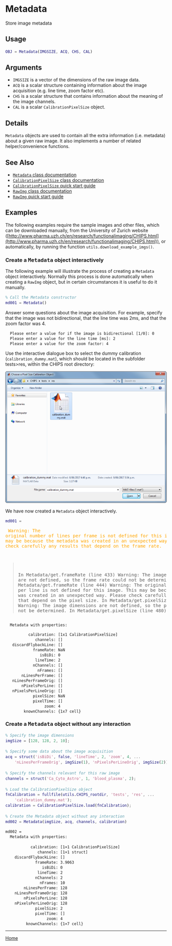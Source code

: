 Metadata
=======================================

Store image metadata



Usage
----------------------------------------------------------

```matlab
OBJ = Metadata(IMGSIZE, ACQ, CHS, CAL)
```


Arguments
----------------------------------------------------------

   + `IMGSIZE` is a vector of the dimensions of the raw image data.
   + `ACQ` is a scalar structure containing information about the image acquisition (e.g. line time, zoom factor etc).
   + `CHS` is a scalar structure that contains information about the meaning of the image channels.
   + `CAL` is a scalar `CalibrationPixelSize` object.



Details
----------------------------------------------------------

`Metadata` objects are used to contain all the extra information (i.e. metadata) about a given raw image.  It also implements a number of related helper/convenience functions.



See Also
----------------------------------------------------------

   + [`Metadata` class documentation](matlab:doc('Metadata'))
   + [`CalibrationPixelSize` class documentation](matlab:doc('CalibrationPixelSize'))
   + [`CalibrationPixelSize` quick start guide](./id_md_Calibration.html)
   + [`RawImg` class documentation](matlab:doc('RawImg'))
   + [`RawImg` quick start guide](./id_ri.html)



Examples
----------------------------------------------------------

The following examples require the sample images and other files, which can be downloaded manually, from the University of Zurich website ([http://www.pharma.uzh.ch/en/research/functionalimaging/CHIPS.html](http://www.pharma.uzh.ch/en/research/functionalimaging/CHIPS.html)), or automatically, by running the function `utils.download_example_imgs()`.

<h3>Create a <tt>Metadata</tt> object interactively</h3>

The following example will illustrate the process of creating a `Metadata` object interactively.  Normally this process is done automatically when creating a `RawImg` object, but in certain circumstances it is useful to do it manually.

```matlab
% Call the Metadata constructor
md001 = Metadata()
```
Answer some questions about the image acquisition.  For example, specify that the image was not bidirectional, that the line time was 2ms, and that the zoom factor was 4.


```text
  Please enter a value for if the image is bidirectional [1/0]: 0
  Please enter a value for the line time [ms]: 2
  Please enter a value for the zoom factor: 4
```
Use the interactive dialogue box to select the dummy calibration (`calibration_dummy.mat`), which should be located in the subfolder tests>res, within the CHIPS root directory:


![IMAGE](sel_cal.png)


We have now created a `Metadata` object interactively.

```matlab
md001 =
```
<font color="orange"><pre class="language-matlab">
Warning: The original number of lines per frame is not defined for this
image.  This may be because the metadata was created in an unexpected
way.  Please check carefully any results that depend on the frame rate.
> In Metadata/get.frameRate (line 433)
Warning: The image dimensions are not defined, so the frame rate could
not be determined.
> In Metadata/get.frameRate (line 444)
Warning: The original number of pixels per line is not defined for this
image.  This may be because the metadata was created in an unexpected
way.  Please check carefully any results that depend on the pixel size.
> In Metadata/get.pixelSize (line 469)
Warning: The image dimensions are not defined, so the pixel size could
not be determined.
> In Metadata/get.pixelSize (line 480)</pre></font>


```text
  Metadata with properties:
```

```text
          calibration: [1x1 CalibrationPixelSize]
             channels: []
   discardFlybackLine: []
            frameRate: NaN
               isBiDi: 0
             lineTime: 2
            nChannels: []
              nFrames: []
       nLinesPerFrame: []
   nLinesPerFrameOrig: []
       nPixelsPerLine: []
   nPixelsPerLineOrig: []
            pixelSize: NaN
            pixelTime: []
                 zoom: 4
        knownChannels: {1x7 cell}
```
<h3>Create a <tt>Metadata</tt> object without any interaction</h3>

```matlab
% Specify the image dimensions
imgSize = [128, 128, 2, 10];

% Specify some data about the image acquisition
acq = struct('isBiDi', false, 'lineTime', 2, 'zoom', 4, ...
    'nLinesPerFrameOrig', imgSize(1), 'nPixelsPerLineOrig', imgSize(2));

% Specify the channels relevant for this raw image
channels = struct('Ca_Cyto_Astro', 1, 'blood_plasma', 2);

% Load the CalibrationPixelSize object
fnCalibration = fullfile(utils.CHIPS_rootdir, 'tests', 'res', ...
    'calibration_dummy.mat');
calibration = CalibrationPixelSize.load(fnCalibration);

% Create the Metadata object without any interaction
md002 = Metadata(imgSize, acq, channels, calibration)
```

```text
md002 =
  Metadata with properties:

           calibration: [1×1 CalibrationPixelSize]
              channels: [1×1 struct]
    discardFlybackLine: []
             frameRate: 3.9063
                isBiDi: 0
              lineTime: 2
             nChannels: 2
               nFrames: 10
        nLinesPerFrame: 128
    nLinesPerFrameOrig: 128
        nPixelsPerLine: 128
    nPixelsPerLineOrig: 128
             pixelSize: 2
             pixelTime: []
                  zoom: 4
         knownChannels: {1×7 cell}

```

---
[Home](./index.html)
